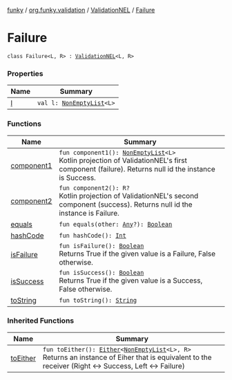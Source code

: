 [funky](../../../index.md) / [org.funky.validation](../../index.md) / [ValidationNEL](../index.md) / [Failure](.)

# Failure

`class Failure<L, R> : `[`ValidationNEL`](../index.md)`<L, R>`

### Properties

| Name | Summary |
|---|---|
| [l](l.md) | `val l: `[`NonEmptyList`](../../-non-empty-list.md)`<L>` |

### Functions

| Name | Summary |
|---|---|
| [component1](component1.md) | `fun component1(): `[`NonEmptyList`](../../-non-empty-list.md)`<L>`<br>Kotlin projection of ValidationNEL's first component (failure). Returns null id the instance is Success. |
| [component2](component2.md) | `fun component2(): R?`<br>Kotlin projection of ValidationNEL's second component (success). Returns null id the instance is Failure. |
| [equals](equals.md) | `fun equals(other: `[`Any`](https://kotlinlang.org/api/latest/jvm/stdlib/kotlin/-any/index.html)`?): `[`Boolean`](https://kotlinlang.org/api/latest/jvm/stdlib/kotlin/-boolean/index.html) |
| [hashCode](hash-code.md) | `fun hashCode(): `[`Int`](https://kotlinlang.org/api/latest/jvm/stdlib/kotlin/-int/index.html) |
| [isFailure](is-failure.md) | `fun isFailure(): `[`Boolean`](https://kotlinlang.org/api/latest/jvm/stdlib/kotlin/-boolean/index.html)<br>Returns True if the given value is a Failure, False otherwise. |
| [isSuccess](is-success.md) | `fun isSuccess(): `[`Boolean`](https://kotlinlang.org/api/latest/jvm/stdlib/kotlin/-boolean/index.html)<br>Returns True if the given value is a Success, False otherwise. |
| [toString](to-string.md) | `fun toString(): `[`String`](https://kotlinlang.org/api/latest/jvm/stdlib/kotlin/-string/index.html) |

### Inherited Functions

| Name | Summary |
|---|---|
| [toEither](../to-either.md) | `fun toEither(): `[`Either`](../../../org.funky.either/-either/index.md)`<`[`NonEmptyList`](../../-non-empty-list.md)`<L>, R>`<br>Returns an instance of Eiher that is equivalent to the receiver (Right &lt;-&gt; Success, Left &lt;-&gt; Failure) |
